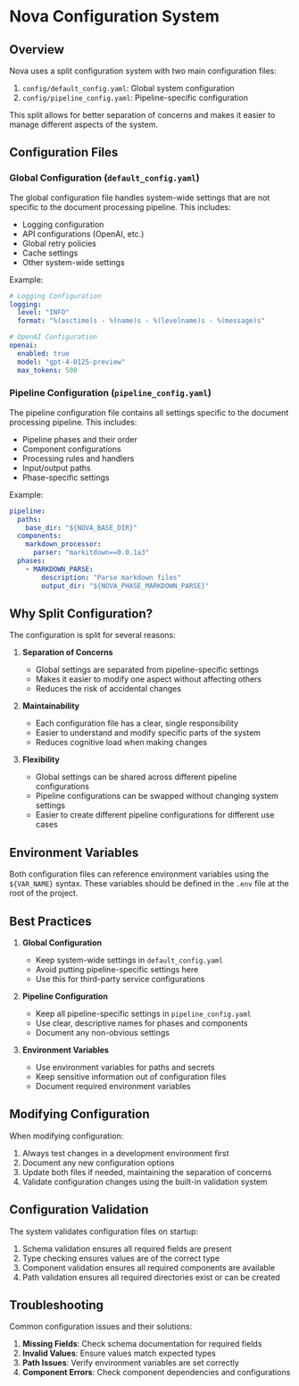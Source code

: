 # Nova Configuration System

## Overview

Nova uses a split configuration system with two main configuration files:

1. `config/default_config.yaml`: Global system configuration
2. `config/pipeline_config.yaml`: Pipeline-specific configuration

This split allows for better separation of concerns and makes it easier to manage different aspects of the system.

## Configuration Files

### Global Configuration (`default_config.yaml`)

The global configuration file handles system-wide settings that are not specific to the document processing pipeline. This includes:

- Logging configuration
- API configurations (OpenAI, etc.)
- Global retry policies
- Cache settings
- Other system-wide settings

Example:
```yaml
# Logging Configuration
logging:
  level: "INFO"
  format: "%(asctime)s - %(name)s - %(levelname)s - %(message)s"

# OpenAI Configuration
openai:
  enabled: true
  model: "gpt-4-0125-preview"
  max_tokens: 500
```

### Pipeline Configuration (`pipeline_config.yaml`)

The pipeline configuration file contains all settings specific to the document processing pipeline. This includes:

- Pipeline phases and their order
- Component configurations
- Processing rules and handlers
- Input/output paths
- Phase-specific settings

Example:
```yaml
pipeline:
  paths:
    base_dir: "${NOVA_BASE_DIR}"
  components:
    markdown_processor:
      parser: "markitdown==0.0.1a3"
  phases:
    - MARKDOWN_PARSE:
        description: "Parse markdown files"
        output_dir: "${NOVA_PHASE_MARKDOWN_PARSE}"
```

## Why Split Configuration?

The configuration is split for several reasons:

1. **Separation of Concerns**
   - Global settings are separated from pipeline-specific settings
   - Makes it easier to modify one aspect without affecting others
   - Reduces the risk of accidental changes

2. **Maintainability**
   - Each configuration file has a clear, single responsibility
   - Easier to understand and modify specific parts of the system
   - Reduces cognitive load when making changes

3. **Flexibility**
   - Global settings can be shared across different pipeline configurations
   - Pipeline configurations can be swapped without changing system settings
   - Easier to create different pipeline configurations for different use cases

## Environment Variables

Both configuration files can reference environment variables using the `${VAR_NAME}` syntax. These variables should be defined in the `.env` file at the root of the project.

## Best Practices

1. **Global Configuration**
   - Keep system-wide settings in `default_config.yaml`
   - Avoid putting pipeline-specific settings here
   - Use this for third-party service configurations

2. **Pipeline Configuration**
   - Keep all pipeline-specific settings in `pipeline_config.yaml`
   - Use clear, descriptive names for phases and components
   - Document any non-obvious settings

3. **Environment Variables**
   - Use environment variables for paths and secrets
   - Keep sensitive information out of configuration files
   - Document required environment variables

## Modifying Configuration

When modifying configuration:

1. Always test changes in a development environment first
2. Document any new configuration options
3. Update both files if needed, maintaining the separation of concerns
4. Validate configuration changes using the built-in validation system

## Configuration Validation

The system validates configuration files on startup:

1. Schema validation ensures all required fields are present
2. Type checking ensures values are of the correct type
3. Component validation ensures all required components are available
4. Path validation ensures all required directories exist or can be created

## Troubleshooting

Common configuration issues and their solutions:

1. **Missing Fields**: Check schema documentation for required fields
2. **Invalid Values**: Ensure values match expected types
3. **Path Issues**: Verify environment variables are set correctly
4. **Component Errors**: Check component dependencies and configurations 